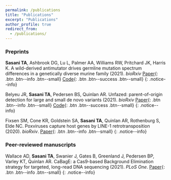```yaml
---
permalink: /publications
title: "Publications"
excerpt: "Publications"
author_profile: true
redirect_from:
  - /publications/
---
```


### Preprints

**Sasani TA**, Ashbrook DG, Lu L, Palmer AA, Williams RW, Pritchard JK, Harris K. A wild-derived antimutator drives germline mutation spectrum differences in a genetically diverse murine family (2021). *bioRxiv* [Paper](https://www.biorxiv.org/content/10.1101/2021.03.12.435196v1){: .btn .btn--info .btn--small} [Code](https://github.com/harrispopgen/bxd_mutator_manuscript){: .btn .btn--success .btn--small}
{: .notice--info}

Belyeu JR, **Sasani TA**, Pedersen BS, Quinlan AR. Unfazed: parent-of-origin detection for large and small de novo variants (2021). *bioRxiv* [Paper](https://www.biorxiv.org/content/10.1101/2021.02.03.429658v1){: .btn .btn--info .btn--small} [Code](https://github.com/jbelyeu/unfazed){: .btn .btn--success .btn--small}
{: .notice--info}

Fixsen SM, Cone KR, Goldstein SA, **Sasani TA**, Quinlan AR, Rothenburg S, Elde NC. Poxviruses capture host genes by LINE-1 retrotransposition (2020). *bioRxiv*. [Paper](https://www.biorxiv.org/content/10.1101/2020.10.26.356402v1.abstract){: .btn .btn--info .btn--small}
{: .notice--info}

### Peer-reviewed manuscripts

Wallace AD, **Sasani TA**, Swanier J, Gates B, Greenland J, Pedersen BP, Varley KT, Quinlan AR. CaBagE: a Cas9-based Background Elimination strategy for targeted, long-read DNA sequencing (2021). *PLoS One*. [Paper](https://doi.org/10.1371/journal.pone.0241253){: .btn .btn--info .btn--small}
{: .notice--info}
